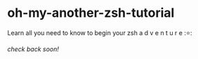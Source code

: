 # oh-my-another-zsh-tutorial
Learn all you need to know to begin your zsh a d v e n t u r e ::star::

_check back soon!_
